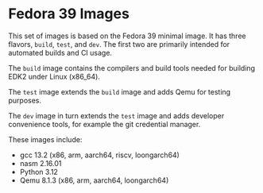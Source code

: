 # Fedora 39 Images

This set of images is based on the Fedora 39 minimal image.
It has three flavors, `build`, `test`, and `dev`.
The first two are primarily intended for automated builds
and CI usage.

The `build` image contains the compilers and build tools
needed for building EDK2 under Linux (x86_64).

The `test` image extends the `build` image and adds Qemu for
testing purposes.

The `dev` image in turn extends the `test` image and adds developer
convenience tools, for example the git credential manager.

These images include:
- gcc 13.2 (x86, arm, aarch64, riscv, loongarch64)
- nasm 2.16.01
- Python 3.12
- Qemu 8.1.3 (x86, arm, aarch64, loongarch64)
